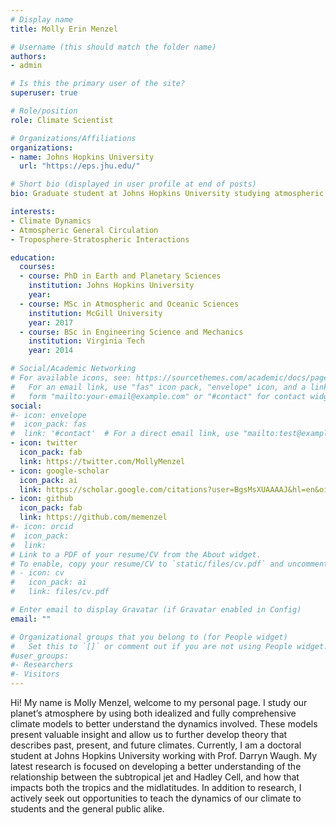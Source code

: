 ```yaml
---
# Display name
title: Molly Erin Menzel

# Username (this should match the folder name)
authors:
- admin

# Is this the primary user of the site?
superuser: true

# Role/position
role: Climate Scientist

# Organizations/Affiliations
organizations:
- name: Johns Hopkins University
  url: "https://eps.jhu.edu/"

# Short bio (displayed in user profile at end of posts)
bio: Graduate student at Johns Hopkins University studying atmospheric dynamics.

interests:
- Climate Dynamics
- Atmospheric General Circulation
- Troposphere-Stratospheric Interactions

education:
  courses:
  - course: PhD in Earth and Planetary Sciences
    institution: Johns Hopkins University
    year: 
  - course: MSc in Atmospheric and Oceanic Sciences
    institution: McGill University
    year: 2017
  - course: BSc in Engineering Science and Mechanics
    institution: Virginia Tech
    year: 2014

# Social/Academic Networking
# For available icons, see: https://sourcethemes.com/academic/docs/page-builder/#icons
#   For an email link, use "fas" icon pack, "envelope" icon, and a link in the
#   form "mailto:your-email@example.com" or "#contact" for contact widget.
social:
#- icon: envelope
#  icon_pack: fas
#  link: '#contact'  # For a direct email link, use "mailto:test@example.org".
- icon: twitter
  icon_pack: fab
  link: https://twitter.com/MollyMenzel
- icon: google-scholar
  icon_pack: ai
  link: https://scholar.google.com/citations?user=BgsMsXUAAAAJ&hl=en&oi=ao
- icon: github
  icon_pack: fab
  link: https://github.com/memenzel
#- icon: orcid
#  icon_pack: 
#  link: 
# Link to a PDF of your resume/CV from the About widget.
# To enable, copy your resume/CV to `static/files/cv.pdf` and uncomment the lines below.
# - icon: cv
#   icon_pack: ai
#   link: files/cv.pdf

# Enter email to display Gravatar (if Gravatar enabled in Config)
email: ""

# Organizational groups that you belong to (for People widget)
#   Set this to `[]` or comment out if you are not using People widget.
#user_groups:
#- Researchers
#- Visitors
---
```


Hi! My name is Molly Menzel, welcome to my personal page. I study our planet’s atmosphere by using both idealized and fully comprehensive climate models to better understand the dynamics involved. These models present valuable insight and allow us to further develop theory that describes past, present, and future climates. Currently, I am a doctoral student at Johns Hopkins University working with Prof. Darryn Waugh. My latest research is focused on developing a better understanding of the relationship between the subtropical jet and Hadley Cell, and how that impacts both the tropics and the midlatitudes. In addition to research, I actively seek out opportunities to teach the dynamics of our climate to students and the general public alike.

